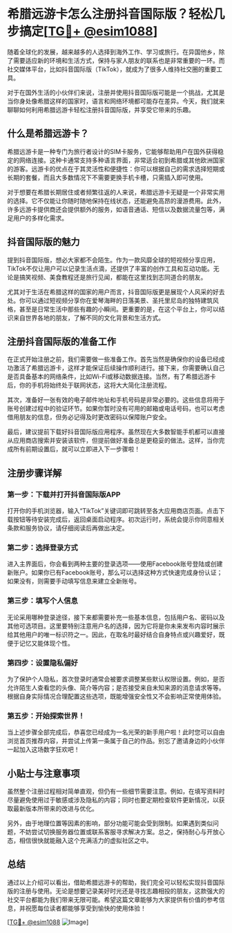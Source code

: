 # 希腊远游卡怎么注册抖音国际版？轻松几步搞定[[TG💪+ @esim1088](https://t.me/s/esim1088)]

随着全球化的发展，越来越多的人选择到海外工作、学习或旅行。在异国他乡，除了需要适应新的环境和生活方式，保持与家人朋友的联系也是非常重要的一环。而社交媒体平台，比如抖音国际版（TikTok），就成为了很多人维持社交圈的重要工具。

对于在国外生活的小伙伴们来说，注册并使用抖音国际版可能是一个挑战，尤其是当你身处像希腊这样的国家时，语言和网络环境都可能存在差异。今天，我们就来聊聊如何利用希腊远游卡轻松注册抖音国际版，并享受它带来的乐趣。

## 什么是希腊远游卡？

希腊远游卡是一种专门为旅行者设计的SIM卡服务，它能够帮助用户在国外获得稳定的网络连接。这种卡通常支持多种语言界面，非常适合初到希腊或其他欧洲国家的游客。远游卡的优点在于其灵活性和便捷性：你可以根据自己的需求选择短期或长期的套餐，而且大多数情况下不需要更换手机卡槽，只需插入即可使用。

对于想要在希腊长期居住或者频繁往返的人来说，希腊远游卡无疑是一个非常实用的选择。它不仅能让你随时随地保持在线状态，还能避免高昂的漫游费用。此外，许多远游卡提供商还会提供额外的服务，如语音通话、短信以及数据流量包等，满足用户的多样化需求。

## 抖音国际版的魅力

提到抖音国际版，想必大家都不会陌生。作为一款风靡全球的短视频分享应用，TikTok不仅让用户可以记录生活点滴，还提供了丰富的创作工具和互动功能。无论是搞笑视频、美食教程还是旅行见闻，都能在这里找到志同道合的朋友。

尤其对于生活在希腊这样的国家的用户而言，抖音国际版更是展现个人风采的好去处。你可以通过短视频分享你在爱琴海畔的日落美景、圣托里尼岛的独特建筑风格，甚至是日常生活中那些有趣的小瞬间。更重要的是，在这个平台上，你可以结识来自世界各地的朋友，了解不同的文化背景和生活方式。

## 注册抖音国际版的准备工作

在正式开始注册之前，我们需要做一些准备工作。首先当然是确保你的设备已经成功激活了希腊远游卡，这样才能保证后续操作顺利进行。接下来，你需要确认自己是否具备基本的网络条件，比如Wi-Fi或移动数据连接。当然，有了希腊远游卡后，你的手机将始终处于联网状态，这将大大简化注册流程。

其次，准备好一张有效的电子邮件地址和手机号码是非常必要的。这些信息将用于账号创建过程中的验证环节。如果你暂时没有可用的邮箱或电话号码，也可以考虑借用朋友的信息，但务必记得及时更改密码以保障账户安全。

最后，建议提前下载好抖音国际版应用程序。虽然现在大多数智能手机都可以直接从应用商店搜索并安装该软件，但提前做好准备总是更稳妥的做法。这样，当你完成所有前期设置后，就可以立即进入下一步骤啦！

## 注册步骤详解

### 第一步：下载并打开抖音国际版APP

打开你的手机浏览器，输入“TikTok”关键词即可跳转至各大应用商店页面。点击下载按钮等待安装完成后，返回桌面启动程序。初次运行时，系统会提示你同意相关条款和服务协议，请仔细阅读后再做出决定。

### 第二步：选择登录方式

进入主界面后，你会看到两种主要的登录选项——使用Facebook账号登陆或创建新账户。如果你已有Facebook账号，那么可以选择这种方式快速完成身份认证；如果没有，则需要手动填写信息来建立全新账号。

### 第三步：填写个人信息

无论采用哪种登录途径，接下来都需要补充一些基本信息，包括用户名、密码以及其他可选项目。这里要特别注意用户名的选择，因为它将是你未来发布内容时展示给其他用户的唯一标识符之一。因此，在取名时最好结合自身特点或兴趣爱好，既便于记忆又能体现个性。

### 第四步：设置隐私偏好

为了保护个人隐私，首次登录时通常会被要求调整某些默认权限设置。例如，是否允许陌生人查看您的头像、简介等内容；是否接受来自未知来源的消息请求等等。根据自身实际情况合理配置这些选项，既能增强安全性又不会影响正常使用体验。

### 第五步：开始探索世界！

当上述步骤全部完成后，恭喜您已经成为一名光荣的新手用户啦！此时您可以自由浏览首页推荐内容，并尝试上传第一条属于自己的作品。别忘了邀请身边的小伙伴一起加入这场数字狂欢吧！

## 小贴士与注意事项

虽然整个注册过程相对简单直观，但仍有一些细节需要注意。例如，在填写资料时尽量避免使用过于敏感或涉及隐私的内容；同时也要定期检查软件更新情况，以获取最新版本所带来的改进与优化。

另外，由于地理位置等因素的影响，部分功能可能会受到限制。如果遇到类似问题，不妨尝试切换服务器位置或联系客服寻求解决方案。总之，保持耐心与开放心态，相信很快就能融入这个充满活力的虚拟社区之中。

## 总结

通过以上介绍可以看出，借助希腊远游卡的帮助，我们完全可以轻松实现抖音国际版的注册与使用。无论是想要记录美好时光还是寻找志趣相投的朋友，这款强大的社交平台都能为我们带来无限可能。希望这篇文章能够为大家提供有价值的参考信息，并祝愿每位读者都能够享受到愉快的使用体验！

[[TG💪+ @esim1088](https://t.me/s/esim1088) ![Image](https://i.postimg.cc/4NQfJmqS/Snipaste-2025-05-13-00-14-12.png)]